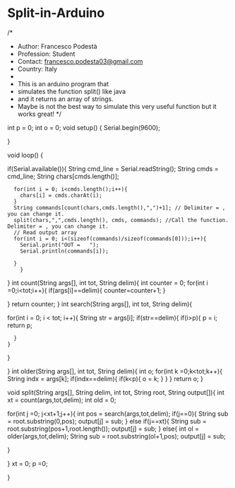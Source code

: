 # Split-in-Arduino
/* 
 * Author: Francesco Podestà
 * Profession: Student 
 * Contact: francesco.podesta03@gmail.com 
 * Country: Italy
 * 
 * This is an arduino program that 
 * simulates the function split() like java 
 * and it returns an array of strings. 
 * Maybe is not the best way to simulate this very useful function but it works great!
*/

int p = 0;
int o = 0;
void setup() {
 Serial.begin(9600);
 
}




void loop() {
  
  if(Serial.available()){
    String cmd_line = Serial.readString();
    String cmds = cmd_line;
      String chars[cmds.length()];
      
      for(int i = 0; i<cmds.length();i++){
        chars[i] = cmds.charAt(i);   
      }
      String commands[count(chars,cmds.length(),",")+1]; // Delimiter = , you can change it.
      split(chars,",",cmds.length(), cmds, commands); //Call the function. Delimiter = , you can change it.
      // Read output array
      for(int i = 0; i<(sizeof(commands)/sizeof(commands[0]));i++){
        Serial.print("OUT =   ");
        Serial.println(commands[i]);
       
      }
        }


}
int count(String args[], int tot, String delim){
  int counter = 0;
  for(int i =0;i<tot;i++){
    if(args[i]==delim){
      counter=counter+1;
    }
    
    
  }
  return counter;
}
int search(String args[], int tot, String delim){

  for(int i = 0; i < tot; i++){
    String str = args[i];
    if(str==delim){
      if(i>p){
        p = i;
        return p;
        
         
      }
    }
    
    
  }
 
}
int older(String args[], int tot, String delim){
  int o;
  for(int k =0;k<tot;k++){
    String indx = args[k];
    if(indx==delim){
      if(k<p){
        o = k;
      }
    }
  }
  return o;
}

void split(String args[], String delim, int tot, String root, String output[]){
  int xt = count(args,tot,delim);
  int old = 0;
   
  for(int j =0; j<xt+1;j++){
    int pos = search(args,tot,delim);
   if(j==0){
     String sub = root.substring(0,pos);
    output[j] = sub;
   }
   else if(j==xt){
    String sub = root.substring(pos+1,root.length());
     output[j] = sub;
   }
   else{
    int ol = older(args,tot,delim);
    String sub = root.substring(ol+1,pos);
     output[j] = sub;
    
   }
   
   
    
  }
  xt = 0;
  p =0;
  
}
     


